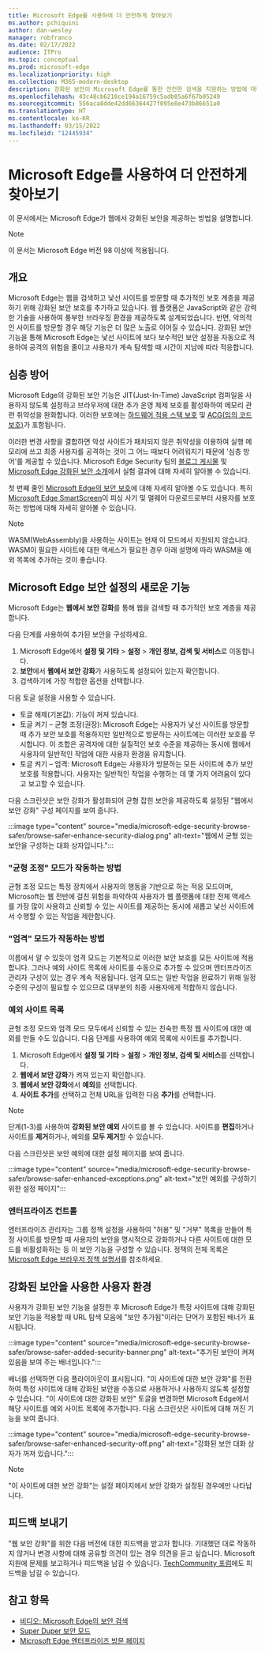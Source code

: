 ```yaml
---
title: Microsoft Edge를 사용하여 더 안전하게 찾아보기
ms.author: pchiquini
author: dan-wesley
manager: robfranco
ms.date: 02/17/2022
audience: ITPro
ms.topic: conceptual
ms.prod: microsoft-edge
ms.localizationpriority: high
ms.collection: M365-modern-desktop
description: 강화된 보안이 Microsoft Edge를 통한 안전한 검색을 지원하는 방법에 대해 알아봅니다.
ms.openlocfilehash: 43c48cb6210ce194a16759c5adb05a6f67b05249
ms.sourcegitcommit: 556aca8dde42dd66364427f095e8e473b86651a0
ms.translationtype: HT
ms.contentlocale: ko-KR
ms.lasthandoff: 03/15/2022
ms.locfileid: "12445934"
---
```

# <a name="browse-more-safely-with-microsoft-edge"></a>Microsoft Edge를 사용하여 더 안전하게 찾아보기

이 문서에서는 Microsoft Edge가 웹에서 강화된 보안을 제공하는 방법을 설명합니다.

> [!NOTE]
> 이 문서는 Microsoft Edge 버전 98 이상에 적용됩니다.

## <a name="overview"></a>개요

Microsoft Edge는 웹을 검색하고 낯선 사이트를 방문할 때 추가적인 보호 계층을 제공하기 위해 강화된 보안 보호를 추가하고 있습니다. 웹 플랫폼은 JavaScript와 같은 강력한 기술을 사용하여 풍부한 브라우징 환경을 제공하도록 설계되었습니다. 반면, 악의적인 사이트를 방문할 경우 해당 기능은 더 많은 노출로 이어질 수 있습니다. 강화된 보안 기능을 통해 Microsoft Edge는 낯선 사이트에 보다 보수적인 보안 설정을 자동으로 적용하여 공격의 위험을 줄이고 사용자가 계속 탐색할 때 시간이 지남에 따라 적응합니다.

## <a name="defense-in-depth"></a>심층 방어

Microsoft Edge의 강화된 보안 기능은 JIT(Just-In-Time) JavaScript 컴파일을 사용하지 않도록 설정하고 브라우저에 대한 추가 운영 체제 보호를 활성화하여 메모리 관련 취약성을 완화합니다. 이러한 보호에는 [하드웨어 적용 스택 보호](https://techcommunity.microsoft.com/t5/windows-kernel-internals-blog/developer-guidance-for-hardware-enforced-stack-protection/ba-p/2163340) 및 [ACG(임의 코드 보호)](/microsoft-365/security/defender-endpoint/exploit-protection-reference?view=o365-worldwide#arbitrary-code-guard)가 포함됩니다.

이러한 변경 사항을 결합하면 악성 사이트가 패치되지 않은 취약성을 이용하여 실행 메모리에 쓰고 최종 사용자를 공격하는 것이 그 어느 때보다 어려워지기 때문에 '심층 방어'를 제공할 수 있습니다. Microsoft Edge Security 팀의 [블로그 게시물](https://microsoftedge.github.io/edgevr/posts/Super-Duper-Secure-Mode) 및 [Microsoft Edge 강화된 보안 소개](https://microsoftedge.github.io/edgevr/posts/Introducing-Enhanced-Security-for-Microsoft-Edge/)에서 실험 결과에 대해 자세히 알아볼 수 있습니다.

첫 번째 줄인 [Microsoft Edge의 보안 보호](/deployedge/ms-edge-security-for-business)에 대해 자세히 알아볼 수도 있습니다. 특히 [Microsoft Edge SmartScreen](/deployedge/microsoft-edge-security-smartscreen)이 피싱 사기 및 멀웨어 다운로드로부터 사용자를 보호하는 방법에 대해 자세히 알아볼 수 있습니다.

> [!NOTE]
> WASM(WebAssembly)을 사용하는 사이트는 현재 이 모드에서 지원되지 않습니다. WASM이 필요한 사이트에 대한 액세스가 필요한 경우 아래 설명에 따라 WASM을 예외 목록에 추가하는 것이 좋습니다.

## <a name="whats-new-in-microsoft-edge-security-settings"></a>Microsoft Edge 보안 설정의 새로운 기능

Microsoft Edge는 **웹에서 보안 강화**를 통해 웹을 검색할 때 추가적인 보호 계층을 제공합니다.

다음 단계를 사용하여 추가된 보안을 구성하세요.

1. Microsoft Edge에서 **설정 및 기타** > **설정** > **개인 정보, 검색 및 서비스**로 이동합니다.
2. **보안**에서 **웹에서 보안 강화**가 사용하도록 설정되어 있는지 확인합니다.
3. 검색하기에 가장 적합한 옵션을 선택합니다.

다음 토글 설정을 사용할 수 있습니다.

- 토글 해제(기본값): 기능이 꺼져 있습니다.
- 토글 켜기 – 균형 조정(권장): Microsoft Edge는 사용자가 낯선 사이트를 방문할 때 추가 보안 보호를 적용하지만 일반적으로 방문하는 사이트에는 이러한 보호를 무시합니다. 이 조합은 공격자에 대한 실질적인 보호 수준을 제공하는 동시에 웹에서 사용자의 일반적인 작업에 대한 사용자 환경을 유지합니다.
- 토글 켜기 – 엄격: Microsoft Edge는 사용자가 방문하는 모든 사이트에 추가 보안 보호를 적용합니다. 사용자는 일반적인 작업을 수행하는 데 몇 가지 어려움이 있다고 보고할 수 있습니다.

다음 스크린샷은 보안 강화가 활성화되어 균형 잡힌 보안을 제공하도록 설정된 "웹에서 보안 강화" 구성 페이지를 보여 줍니다.

:::image type="content" source="media/microsoft-edge-security-browse-safer/browse-safer-enhance-security-dialog.png" alt-text="웹에서 균형 있는 보안을 구성하는 대화 상자입니다.":::

### <a name="how-balanced-mode-works"></a>"균형 조정" 모드가 작동하는 방법

균형 조정 모드는 특정 장치에서 사용자의 행동을 기반으로 하는 적응 모드이며, Microsoft는 웹 전반에 걸친 위험을 파악하여 사용자가 웹 플랫폼에 대한 전체 액세스를 가장 많이 사용하고 신뢰할 수 있는 사이트를 제공하는 동시에 새롭고 낯선 사이트에서 수행할 수 있는 작업을 제한합니다.

### <a name="how-strict-mode-works"></a>"엄격" 모드가 작동하는 방법

이름에서 알 수 있듯이 엄격 모드는 기본적으로 이러한 보안 보호를 모든 사이트에 적용합니다. 그러나 예외 사이트 목록에 사이트를 수동으로 추가할 수 있으며 엔터프라이즈 관리자 구성이 있는 경우 계속 적용됩니다. 엄격 모드는 일반 작업을 완료하기 위해 일정 수준의 구성이 필요할 수 있으므로 대부분의 최종 사용자에게 적합하지 않습니다.

### <a name="exception-site-list"></a>예외 사이트 목록

균형 조정 모드와 엄격 모드 모두에서 신뢰할 수 있는 친숙한 특정 웹 사이트에 대한 예외를 만들 수도 있습니다. 다음 단계를 사용하여 예외 목록에 사이트를 추가합니다.

1. Microsoft Edge에서 **설정 및 기타** > **설정** > **개인 정보, 검색 및 서비스**를 선택합니다.
2. **웹에서 보안 강화**가 켜져 있는지 확인합니다.
3. **웹에서 보안 강화**에서 **예외**를 선택합니다.
4. **사이트 추가**를 선택하고 전체 URL을 입력한 다음 **추가**를 선택합니다.

> [!NOTE]
> 단계(1-3)를 사용하여 **강화된 보안 예외** 사이트를 볼 수 있습니다. 사이트를 **편집**하거나 사이트를 **제거**하거나, 예외를 **모두 제거**할 수 있습니다.

다음 스크린샷은 보안 예외에 대한 설정 페이지를 보여 줍니다.

:::image type="content" source="media/microsoft-edge-security-browse-safer/browse-safer-enhanced-exceptions.png" alt-text="보안 예외를 구성하기 위한 설정 페이지":::

### <a name="enterprise-controls"></a>엔터프라이즈 컨트롤

엔터프라이즈 관리자는 그룹 정책 설정을 사용하여 "허용" 및 "거부" 목록을 만들어 특정 사이트를 방문할 때 사용자의 보안을 명시적으로 강화하거나 다른 사이트에 대한 모드를 비활성화하는 등 이 보안 기능을 구성할 수 있습니다. 정책의 전체 목록은 [Microsoft Edge 브라우저 정책 설명서](/deployedge/microsoft-edge-policies)를 참조하세요.

## <a name="user-experience-with-enhanced-security"></a>강화된 보안을 사용한 사용자 환경

사용자가 강화된 보안 기능을 설정한 후 Microsoft Edge가 특정 사이트에 대해 강화된 보안 기능을 적용할 때 URL 탐색 모음에 "보안 추가됨"이라는 단어가 포함된 배너가 표시됩니다.

:::image type="content" source="media/microsoft-edge-security-browse-safer/browse-safer-added-security-banner.png" alt-text="추가된 보안이 켜져 있음을 보여 주는 배너입니다.":::

배너를 선택하면 다음 플라이아웃이 표시됩니다. "이 사이트에 대한 보안 강화"를 전환하여 특정 사이트에 대해 강화된 보안을 수동으로 사용하거나 사용하지 않도록 설정할 수 있습니다. "이 사이트에 대한 강화된 보안" 토글을 변경하면 Microsoft Edge에서 해당 사이트를 예외 사이트 목록에 추가합니다. 다음 스크린샷은 사이트에 대해 꺼진 기능을 보여 줍니다.  

:::image type="content" source="media/microsoft-edge-security-browse-safer/browse-safer-enhanced-security-off.png" alt-text="강화된 보안 대화 상자가 꺼져 있습니다.":::

> [!NOTE]
> "이 사이트에 대한 보안 강화"는 설정 페이지에서 보안 강화가 설정된 경우에만 나타납니다.

## <a name="send-us-feedback"></a>피드백 보내기

"웹 보안 강화"를 위한 다음 버전에 대한 피드백을 받고자 합니다. 기대했던 대로 작동하지 않거나 변경 사항에 대해 공유할 의견이 있는 경우 의견을 듣고 싶습니다. Microsoft 지원에 문제를 보고하거나 피드백을 남길 수 있습니다. [TechCommunity 포럼](https://techcommunity.microsoft.com/t5/enterprise/bd-p/EdgeInsiderEnterprise)에도 피드백을 남길 수 있습니다.

## <a name="see-also"></a>참고 항목

- [비디오: Microsoft Edge의 보안 검색](microsoft-edge-video-security-smartscreen.md)
- [Super Duper 보안 모드](https://microsoftedge.github.io/edgevr/posts/Super-Duper-Secure-Mode/)
- [Microsoft Edge 엔터프라이즈 방문 페이지](https://aka.ms/EdgeEnterprise)
